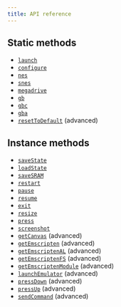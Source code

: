 ```yaml
---
title: API reference
---
```


## Static methods
+ [`launch`](/apis/launch)
+ [`configure`](/apis/configure)
+ [`nes`](/apis/nes)
+ [`snes`](/apis/snes)
+ [`megadrive`](/apis/megadrive)
+ [`gb`](/apis/gb)
+ [`gbc`](/apis/gbc)
+ [`gba`](/apis/gba)
+ [`resetToDefault`](/apis/reset-to-default) (advanced)

## Instance methods
+ [`saveState`](/apis/save-state)
+ [`loadState`](/apis/load-state)
+ [`saveSRAM`](/apis/save-sram)
+ [`restart`](/apis/restart)
+ [`pause`](/apis/pause)
+ [`resume`](/apis/resume)
+ [`exit`](/apis/exit)
+ [`resize`](/apis/resize)
+ [`press`](/apis/press)
+ [`screenshot`](/apis/screenshot)
+ [`getCanvas`](/apis/get-canvas) (advanced)
+ [`getEmscripten`](/apis/get-emscripten) (advanced)
+ [`getEmscriptenAL`](/apis/get-emscripten-al) (advanced)
+ [`getEmscriptenFS`](/apis/get-emscripten-fs) (advanced)
+ [`getEmscriptenModule`](/apis/get-emscripten-module) (advanced)
+ [`launchEmulator`](/apis/launch-emulator) (advanced)
+ [`pressDown`](/apis/press-down) (advanced)
+ [`pressUp`](/apis/press-up) (advanced)
+ [`sendCommand`](/apis/send-command) (advanced)
